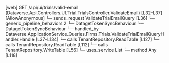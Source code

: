 [web] GET /api/ui/trials/valid-email  (Dataverse.Api.Controllers.UI.Trial.TrialsController.ValidateEmail)  [L32–L37] [AllowAnonymous]
  └─ sends_request ValidateTrialEmailQuery [L36]
    └─ generic_pipeline_behaviors 2
      └─ DatagetTokenSyncBehaviour
      └─ DatagetTokenSyncBehaviour
    └─ handled_by Dataverse.ApplicationService.Queries.Firms.Trials.ValidateTrialEmailQueryHandler.Handle [L37–L134]
      └─ calls TenantRepository.ReadTable [L127]
      └─ calls TenantRepository.ReadTable [L112]
      └─ calls TenantRepository.WriteTable [L56]
      └─ uses_service List<string>
        └─ method Any [L118]

